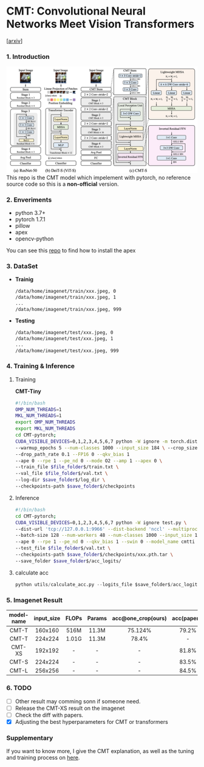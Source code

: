 # CMT: Convolutional Neural Networks Meet Vision Transformers 

[[arxiv](https://arxiv.org/abs/2107.06263)]

### 1. Introduction

![model](imgs/model.png)
This repo is the CMT model which impelement with pytorch, no reference source code so  this is a **non-official** version.

### 2. Enveriments
- python 3.7+
- pytorch 1.7.1 
- pillow
- apex 
- opencv-python

You can see this [repo](https://github.com/NVIDIA/apex) to find how to install the apex 

### 3. DataSet
- **Trainig**
    ```
    /data/home/imagenet/train/xxx.jpeg, 0
    /data/home/imagenet/train/xxx.jpeg, 1
    ...
    /data/home/imagenet/train/xxx.jpeg, 999
    ```
- **Testing**
    ```
    /data/home/imagenet/test/xxx.jpeg, 0
    /data/home/imagenet/test/xxx.jpeg, 1
    ...
    /data/home/imagenet/test/xxx.jpeg, 999
    ```

### 4. Training & Inference

1. Training

    **CMT-Tiny**
    ```bash
    #!/bin/bash
    OMP_NUM_THREADS=1
    MKL_NUM_THREADS=1
    export OMP_NUM_THREADS
    export MKL_NUM_THREADS
    cd CMT-pytorch;
    CUDA_VISIBLE_DEVICES=0,1,2,3,4,5,6,7 python -W ignore -m torch.distributed.launch --nproc_per_node 8 train.py --batch_size 512 --num_workers 48 --lr 6e-3 --optimizer_name "adamw" --tf_optimizer 1 --cosine 1 --model_name cmtti --max_epochs 300 \
    --warmup_epochs 5 --num-classes 1000 --input_size 184 \ --crop_size 160 --weight_decay 1e-1 --grad_clip 0 --repeated-aug 0 --max_grad_norm 5.0 
    --drop_path_rate 0.1 --FP16 0 --qkv_bias 1 
    --ape 0 --rpe 1 --pe_nd 0 --mode O2 --amp 1 --apex 0 \ 
    --train_file $file_folder$/train.txt \
    --val_file $file_folder$/val.txt \
    --log-dir $save_folder$/log_dir \
    --checkpoints-path $save_folder$/checkpoints

    ```

2. Inference
    ```bash 
    #!/bin/bash
    cd CMT-pytorch;
    CUDA_VISIBLE_DEVICES=0,1,2,3,4,5,6,7 python -W ignore test.py \
    --dist-url 'tcp://127.0.0.1:9966' --dist-backend 'nccl' --multiprocessing-distributed=1 --world-size=1  --rank=0 
    --batch-size 128 --num-workers 48 --num-classes 1000 --input_size 184 --crop_size 160 \
    --ape 0 --rpe 1 --pe_nd 0 --qkv_bias 1 --swin 0 --model_name cmtti --dropout 0.1 --emb_dropout 0.1 \
    --test_file $file_folder$/val.txt \
    --checkpoints-path $save_folder$/checkpoints/xxx.pth.tar \
    --save_folder $save_folder$/acc_logits/
    ```

3. calculate acc
    ```python 
    python utils/calculate_acc.py --logits_file $save_folder$/acc_logits/
    ```

### 5. Imagenet Result

|model-name|input_size|FLOPs|Params|acc@one_crop(ours)|acc(papers)|weights|
|:---:|:---:|:---:|:---:|:---:|:---:|:---:|
|CMT-T|160x160|516M|11.3M|75.124%|79.2%|[weights](https://drive.google.com/file/d/1YngcCchrJ43bVWxuy4OiTfwy76gQyIBk/view?usp=sharing)|
|CMT-T|224x224|1.01G|11.3M|78.4%|-|[weights](https://drive.google.com/file/d/11fK2rYxPPvFZOZPd1VpJ0mOK0sLB99OS/view?usp=sharing)|
|CMT-XS|192x192|-|-|-|81.8%|-|
|CMT-S|224x224|-|-|-|83.5%|-|
|CMT-L|256x256|-|-|-|84.5%|-|


### 6. TODO
- [ ] Other result may comming sonn if someone need.
- [ ] Release the CMT-XS result on the imagenet
- [ ] Check the diff with papers.
- [x] Adjusting the best hyperparameters for CMT or transformers

### Supplementary
If you want to know more, I give the CMT explanation, as well as the tuning and training process on [here](https://www.zhihu.com/people/flyegle).






